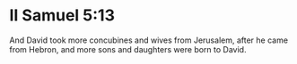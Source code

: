 # II Samuel 5:13

And David took more concubines and wives from Jerusalem, after he came from Hebron, and more sons and daughters were born to David.
